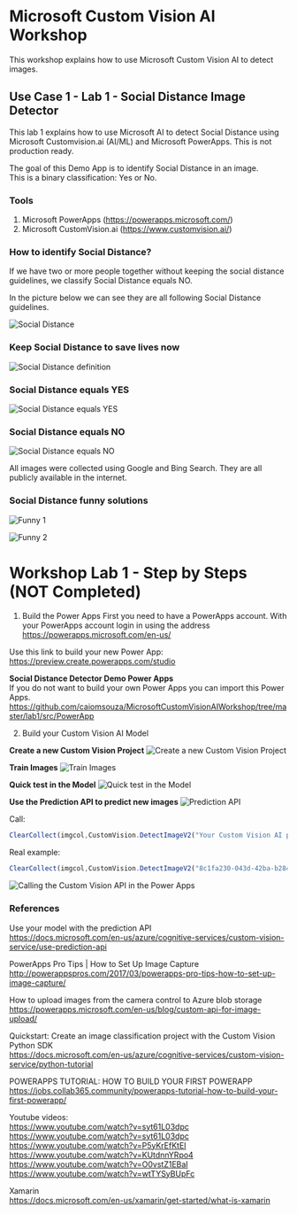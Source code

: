 # Microsoft Custom Vision AI Workshop
This workshop explains how to use Microsoft Custom Vision AI to detect images. 

## Use Case 1 - Lab 1 - Social Distance Image Detector
This lab 1 explains how to use Microsoft AI to detect Social Distance using Microsoft Customvision.ai (AI/ML) and Microsoft PowerApps. This is not production ready. <BR>

The goal of this Demo App is to identify Social Distance in an image. <BR>
This is a binary classification: Yes or No. <BR>
  
### Tools
1. Microsoft PowerApps (https://powerapps.microsoft.com/) <BR>
2. Microsoft CustomVision.ai (https://www.customvision.ai/) <BR>  

### How to identify Social Distance? 
If we have two or more people together without keeping the social distance guidelines, we classify Social Distance equals NO. <BR>

In the picture below we can see they are all following Social Distance guidelines. <BR>

![Social Distance](https://github.com/caiomsouza/MicrosoftCustomVisionAIWorkshop/blob/master/lab1/data/social-distance-images/funny-images/beatles-abbey-road-social-distancing%20(1).jpg)

### Keep Social Distance to save lives now

![Social Distance definition](https://github.com/caiomsouza/MicrosoftCustomVisionAIWorkshop/blob/master/lab1/data/social-distance-images/social-distance-definition/social-distancing-620.jpg)

### Social Distance equals YES 

![Social Distance equals YES](https://github.com/caiomsouza/MicrosoftCustomVisionAIWorkshop/blob/master/lab1/data/social-distance-images/yes/000_1PR2KI.width-800.jpg)

### Social Distance equals NO

![Social Distance equals NO](https://github.com/caiomsouza/MicrosoftCustomVisionAIWorkshop/blob/master/lab1/data/social-distance-images/no/0_EUV_pUXXQAA0cY_.jpg)

All images were collected using Google and Bing Search. They are all publicly available in the internet. <BR>

### Social Distance funny solutions

![Funny 1](https://github.com/caiomsouza/MicrosoftCustomVisionAIWorkshop/blob/master/lab1/data/social-distance-images/funny-images/25877132-8104031-image-a-28_1584009191615.jpg)

![Funny 2](https://github.com/caiomsouza/MicrosoftCustomVisionAIWorkshop/blob/master/lab1/data/social-distance-images/funny-images/_1_main_screengrab.jpg)


# Workshop Lab 1 - Step by Steps (NOT Completed)

1) Build the Power Apps 
First you need to have a PowerApps account. 
With your PowerApps account login in using the address https://powerapps.microsoft.com/en-us/

Use this link to build your new Power App: <BR>
https://preview.create.powerapps.com/studio <BR>

<b>Social Distance Detector Demo Power Apps</b><BR>
If you do not want to build your own Power Apps you can import this Power Apps.<BR>
https://github.com/caiomsouza/MicrosoftCustomVisionAIWorkshop/tree/master/lab1/src/PowerApp<BR>


2) Build your Custom Vision AI Model

<b>Create a new Custom Vision Project</b>
![Create a new Custom Vision Project](https://github.com/caiomsouza/MicrosoftCustomVisionAIWorkshop/blob/master/lab1/tutorial/create-custom-vision-project.PNG)

<b>Train Images</b>
![Train Images](https://github.com/caiomsouza/MicrosoftCustomVisionAIWorkshop/blob/master/lab1/tutorial/train-images.PNG)

<b>Quick test in the Model</b>
![Quick test in the Model](https://github.com/caiomsouza/MicrosoftCustomVisionAIWorkshop/blob/master/lab1/tutorial/publish-model.PNG)

<b>Use the Prediction API to predict new images</b>
![Prediction API](https://github.com/caiomsouza/MicrosoftCustomVisionAIWorkshop/blob/master/lab1/tutorial/prediction-api.PNG
)

Call: <BR>
```javascript  
ClearCollect(imgcol,CustomVision.DetectImageV2("Your Custom Vision AI project ID","Your Iteration",Camera1.Photo).predictions)
```

Real example:<BR>
```javascript
ClearCollect(imgcol,CustomVision.DetectImageV2("8c1fa230-043d-42ba-b284-e52653d873ef","Iteration1",Camera1.Photo).predictions)
```

![Calling the Custom Vision API in the Power Apps](https://github.com/caiomsouza/MicrosoftCustomVisionAIWorkshop/blob/master/lab1/tutorial/power-app-call-customvisionapi2.PNG)


### References

Use your model with the prediction API<BR>
https://docs.microsoft.com/en-us/azure/cognitive-services/custom-vision-service/use-prediction-api<BR>

PowerApps Pro Tips | How to Set Up Image Capture<BR>
http://powerappspros.com/2017/03/powerapps-pro-tips-how-to-set-up-image-capture/<BR>

How to upload images from the camera control to Azure blob storage<BR>
https://powerapps.microsoft.com/en-us/blog/custom-api-for-image-upload/<BR>

Quickstart: Create an image classification project with the Custom Vision Python SDK<BR>
https://docs.microsoft.com/en-us/azure/cognitive-services/custom-vision-service/python-tutorial<BR>

POWERAPPS TUTORIAL: HOW TO BUILD YOUR FIRST POWERAPP<BR>
https://jobs.collab365.community/powerapps-tutorial-how-to-build-your-first-powerapp/<BR>

Youtube videos:<BR>
https://www.youtube.com/watch?v=syt61L03dpc<BR>
https://www.youtube.com/watch?v=syt61L03dpc<BR>
https://www.youtube.com/watch?v=P5yKrEfKtEI<BR>
https://www.youtube.com/watch?v=KUtdnnYRpo4<BR>
https://www.youtube.com/watch?v=O0vstZ1EBaI<BR>
https://www.youtube.com/watch?v=wtTYSyBUpFc<BR>

Xamarin<BR>
https://docs.microsoft.com/en-us/xamarin/get-started/what-is-xamarin<BR>
